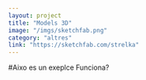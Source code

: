 ```yaml
---
layout: project
title: "Models 3D"
image: "/imgs/sketchfab.png"
category: "altres"
link: "https://sketchfab.com/strelka"
---
```


#Aixo es un exeplce
Funciona?